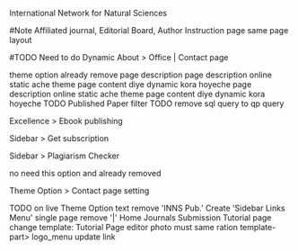 International Network for Natural Sciences

#Note
Affiliated journal, Editorial Board, Author Instruction page same page layout

#TODO Need to do Dynamic
About > Office | Contact page
<!-- Current issue query update to one month -->
<!-- Journals > Affiliated Journal --> theme option already remove page description 
<!-- Journals > Editorial Board --> page description online static ache theme page content diye dynamic kora hoyeche
<!-- Authors > Author Instruction --> page description online static ache theme page content diye dynamic kora hoyeche
<!-- 5 Journal details template > done(5 journal) --> TODO Published Paper filter 
<!-- Board Members -->
<!-- single member > Publications list design update dynamic content -->
<!-- Archive > INNSPub Library --> TODO remove sql query to qp query

Excellence > Ebook publishing
<!-- Tutorials > FAQs -->
Sidebar > Get subscription
<!-- Sidebar > Indexed In -->
<!-- Sidebar > Member In -->
Sidebar > Plagiarism Checker
<!-- Theme Option > Affilated page settings --> no need this option and already removed
<!-- Theme Option > Single journal settings -->
Theme Option > Contact page setting


TODO on live
Theme Option text remove 'INNS Pub.'
Create 'Sidebar Links Menu'
single page remove '|' Home Journals Submission
Tutorial page change template: Tutorial Page
editor photo must same ration
template-part> logo_menu update link